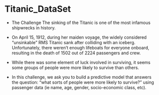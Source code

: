 # Titanic_DataSet


* The Challenge The sinking of the Titanic is one of the most infamous shipwrecks in history.

* On April 15, 1912, during her maiden voyage, the widely considered “unsinkable” RMS Titanic sank after colliding with an iceberg. Unfortunately, there weren’t enough lifeboats for everyone onboard, resulting in the death of 1502 out of 2224 passengers and crew.

* While there was some element of luck involved in surviving, it seems some groups of people were more likely to survive than others.

* In this challenge, we ask you to build a predictive model that answers the question: “what sorts of people were more likely to survive?” using passenger data (ie name, age, gender, socio-economic class, etc).
